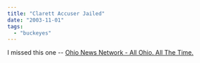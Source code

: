 ```yaml
---
title: "Clarett Accuser Jailed"
date: "2003-11-01"
tags: 
  - "buckeyes"
---
```


I missed this one -- [Ohio News Network - All Ohio. All The Time.](http://www.onnnews.com/story.php?record=27117 "Ohio News Network - All Ohio. All The Time.")
